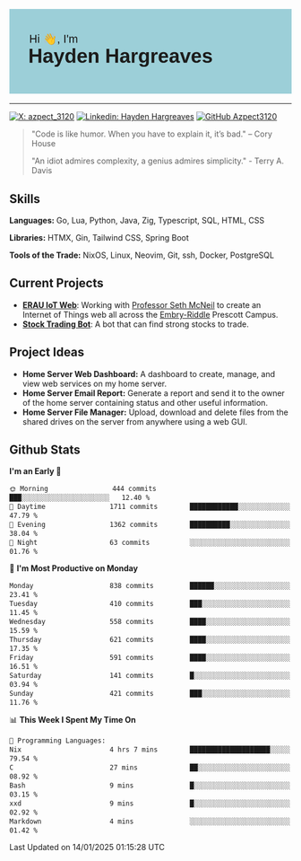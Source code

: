![Hayden Hargreaves](https://github.com/Azpect3120/Azpect3120/blob/master/download.png?raw=true)

<hr>

[![X: azpect_3120](https://img.shields.io/twitter/follow/azpect_3120?style=social)](https://x.com/azpect_3120)
[![Linkedin: Hayden Hargreaves](https://img.shields.io/badge/-Hayden%20Hargreaves-blue?style=flat-square&logo=Linkedin&logoColor=white&link=https://www.linkedin.com/in/hayden-hargreaves-37b2802a4/)](https://www.linkedin.com/in/hayden-hargreaves-37b2802a4/)
[![GitHub Azpect3120](https://img.shields.io/github/followers/azpect3120?label=follow&style=social)](https://github.com/azpect3120)

> "Code is like humor. When you have to explain it, it’s bad." – Cory House
> 
> "An idiot admires complexity, a genius admires simplicity." - Terry A. Davis


## Skills
**Languages:** Go, Lua, Python, Java, Zig, Typescript, SQL, HTML, CSS 

**Libraries:** HTMX, Gin, Tailwind CSS, Spring Boot

**Tools of the Trade:** NixOS, Linux, Neovim, Git, ssh, Docker, PostgreSQL


## Current Projects 
- **[ERAU IoT Web](https://github.com/Azpect3120/InternetOfThings)**: Working with [Professor Seth McNeil](https://github.com/semcneil) to create an Internet of Things web all across the [Embry-Riddle](https://erau.edu) Prescott Campus.
- **[Stock Trading Bot](https://github.com/Azpect3120/TradingBot)**: A bot that can find strong stocks to trade.


## Project Ideas
- **Home Server Web Dashboard:** A dashboard to create, manage, and view web services on my home server.
- **Home Server Email Report:** Generate a report and send it to the owner of the home server containing status and other useful information.
- **Home Server File Manager:** Upload, download and delete files from the shared drives on the server from anywhere using a web GUI.


## Github Stats

<!--START_SECTION:waka-->
**I'm an Early 🐤** 

```text
🌞 Morning                444 commits         ███░░░░░░░░░░░░░░░░░░░░░░   12.40 % 
🌆 Daytime                1711 commits        ████████████░░░░░░░░░░░░░   47.79 % 
🌃 Evening                1362 commits        ██████████░░░░░░░░░░░░░░░   38.04 % 
🌙 Night                  63 commits          ░░░░░░░░░░░░░░░░░░░░░░░░░   01.76 % 
```
📅 **I'm Most Productive on Monday** 

```text
Monday                   838 commits         ██████░░░░░░░░░░░░░░░░░░░   23.41 % 
Tuesday                  410 commits         ███░░░░░░░░░░░░░░░░░░░░░░   11.45 % 
Wednesday                558 commits         ████░░░░░░░░░░░░░░░░░░░░░   15.59 % 
Thursday                 621 commits         ████░░░░░░░░░░░░░░░░░░░░░   17.35 % 
Friday                   591 commits         ████░░░░░░░░░░░░░░░░░░░░░   16.51 % 
Saturday                 141 commits         █░░░░░░░░░░░░░░░░░░░░░░░░   03.94 % 
Sunday                   421 commits         ███░░░░░░░░░░░░░░░░░░░░░░   11.76 % 
```


📊 **This Week I Spent My Time On** 

```text
💬 Programming Languages: 
Nix                      4 hrs 7 mins        ████████████████████░░░░░   79.54 % 
C                        27 mins             ██░░░░░░░░░░░░░░░░░░░░░░░   08.92 % 
Bash                     9 mins              █░░░░░░░░░░░░░░░░░░░░░░░░   03.15 % 
xxd                      9 mins              █░░░░░░░░░░░░░░░░░░░░░░░░   02.92 % 
Markdown                 4 mins              ░░░░░░░░░░░░░░░░░░░░░░░░░   01.42 % 
```


 Last Updated on 14/01/2025 01:15:28 UTC
<!--END_SECTION:waka-->
